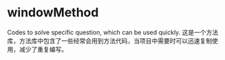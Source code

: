 # windowMethod
Codes to solve specific question, which can be used quickly.
这是一个方法库，方法库中包含了一些经常会用到方法代码，当项目中需要时可以迅速复制使用，减少了重复编写。
